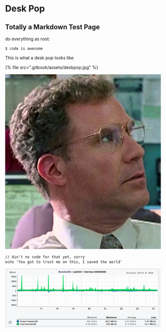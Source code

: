 # Desk Pop

## Totally a Markdown Test Page

do everything as root:

```
$ code is awesome
```

This is what a desk pop looks like

{% file src=".gitbook/assets/deskpop.jpg" %}

![](.gitbook/assets/deskpop.jpg)

```
// Ain't no code for that yet, sorry
echo 'You got to trust me on this, I saved the world'
```

![this is some bandwith being used for no reason at all](.gitbook/assets/2019-10-25_10-06-11.png)

